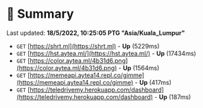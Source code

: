 # 📖 Summary
Last updated: **18/5/2022, 10:25:05 PTG "Asia/Kuala_Lumpur"**

- `GET` [https://shrt.ml](https://shrt.ml) - **Up** (5229ms)
- `GET` [https://hst.aytea.ml/](https://hst.aytea.ml/) - **Up** (17434ms)
- `GET` [https://color.aytea.ml/4b31d6.png](https://color.aytea.ml/4b31d6.png) - **Up** (1564ms)
- `GET` [https://memeapi.aytea14.repl.co/gimme](https://memeapi.aytea14.repl.co/gimme) - **Up** (417ms)
- `GET` [https://teledrivemy.herokuapp.com/dashboard](https://teledrivemy.herokuapp.com/dashboard) - **Up** (187ms)
